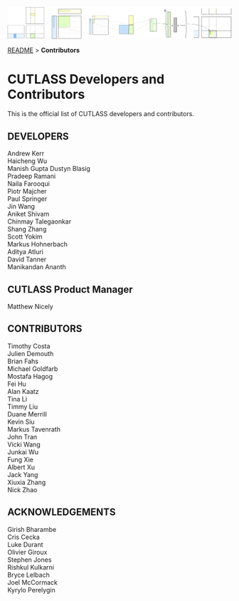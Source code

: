 ![ALT](/media/images/gemm-hierarchy-with-epilogue-no-labels.png "CUTLASS")

[README](/README.md#documentation) > **Contributors**

# CUTLASS Developers and Contributors

This is the official list of CUTLASS developers and contributors.

## DEVELOPERS
Andrew Kerr  
Haicheng Wu  
Manish Gupta 
Dustyn Blasig  
Pradeep Ramani  
Naila Farooqui  
Piotr Majcher  
Paul Springer  
Jin Wang   
Aniket Shivam  
Chinmay Talegaonkar  
Shang Zhang   
Scott Yokim      
Markus Hohnerbach  
Aditya Atluri  
David Tanner  
Manikandan Ananth  

## CUTLASS Product Manager
Matthew Nicely
  
## CONTRIBUTORS
Timothy Costa  
Julien Demouth  
Brian Fahs  
Michael Goldfarb  
Mostafa Hagog  
Fei Hu  
Alan Kaatz  
Tina Li  
Timmy Liu  
Duane Merrill  
Kevin Siu  
Markus Tavenrath  
John Tran  
Vicki Wang  
Junkai Wu  
Fung Xie  
Albert Xu  
Jack Yang  
Xiuxia Zhang  
Nick Zhao  

## ACKNOWLEDGEMENTS

Girish Bharambe  
Cris Cecka  
Luke Durant  
Olivier Giroux  
Stephen Jones  
Rishkul Kulkarni  
Bryce Lelbach  
Joel McCormack  
Kyrylo Perelygin  


